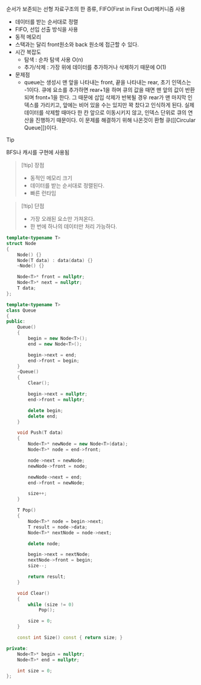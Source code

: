 순서가 보존되는 선형 자료구조의 한 종류, FIFO(First in First Out)메커니즘 사용
- 데이터를 받는 순서대로 정렬
- FIFO, 선입 선출 방식을 사용
- 동적 메모리
- 스택과는 달리 front원소와 back 원소에 접근할 수 있다.
- 시간 복잡도
	- 탐색 : 순차 탐색 사용 O(n)
	- 추가/삭제 : 가장 위에 데이터를 추가하거나 삭제하기 때문에 O(1)
- 문제점
	- queue는 생성시 맨 앞을 나타내는 front, 끝을 나타내는 rear, 초기 인덱스는 -1이다. 큐에 요소를 추가하면 rear+1을 하며 큐의 값을 때면 맨 앞의 값이 반환되며 front+1을 한다. 그 때문에 삽입 삭제가 반복될 경우 rear가 맨 마지막 인덱스를 가리키고, 앞에는 비어 있을 수는 있지만 꽉 찼다고 인식하게 된다. 실제 데이터를 삭제할 때마다 한 칸 앞으로 이동시키지 않고, 인덱스 단위로 큐의 연산을 진행하기 때문이다. 이 문제를 해결하기 위해 나온것이 환형 큐([[Circular Queue]])이다.

>[!tip]
>BFS나 캐시를 구현에 사용됨

>[!tip] 장점
>- 동적인 메모리 크기
>- 데이터를 받는 순서대로 정렬된다.
>- 빠른 런타임

>[!tip] 단점
>- 가장 오래된 요소만 가져온다.
>- 한 번에 하나의 데이터만 처리 가능하다.

```C++
template<typename T>
struct Node
{
	Node() {}
	Node(T data) : data(data) {}
	~Node() {}

	Node<T>* front = nullptr;
	Node<T>* next = nullptr;
	T data;
};

template<typename T>
class Queue
{
public:
	Queue() 
	{
		begin = new Node<T>();
		end = new Node<T>();

		begin->next = end;
		end->front = begin;
	}
	~Queue()
	{
		Clear();

		begin->next = nullptr;
		end->front = nullptr;

		delete begin;
		delete end;
	}

	void Push(T data)
	{
		Node<T>* newNode = new Node<T>(data);
		Node<T>* node = end->front;

		node->next = newNode;
		newNode->front = node;

		newNode->next = end;
		end->front = newNode;

		size++;
	}

	T Pop()
	{
		Node<T>* node = begin->next;
		T result = node->data;
		Node<T>* nextNode = node->next;

		delete node;

		begin->next = nextNode;
		nextNode->front = begin;
		size--;

		return result;
	}

	void Clear()
	{
		while (size != 0)
			Pop();

		size = 0;
	}

	const int Size() const { return size; }

private:
	Node<T>* begin = nullptr;
	Node<T>* end = nullptr;

	int size = 0;
};
```